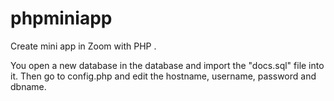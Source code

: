 # phpminiapp
Create mini app in Zoom with PHP .  

You open a new database in the database and import the "docs.sql" file into it.
Then go to config.php and edit the hostname, username, password and dbname.
